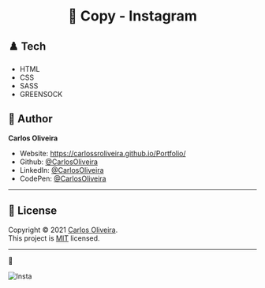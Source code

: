 <h1 align="center"> 🏴󠁧󠁢󠁥󠁮󠁧󠁿 Copy - Instagram</h1>


## ♟️ Tech 

* HTML
* CSS
* SASS
* GREENSOCK

## 👤 Author

**Carlos Oliveira**

* Website:  https://carlossroliveira.github.io/Portfolio/
* Github:   [@CarlosOliveira](https://github.com/carlossroliveira)
* LinkedIn: [@CarlosOliveira](https://www.linkedin.com/in/carlos-oliveira-ab93941a1/)
* CodePen:  [@CarlosOliveira](https://codepen.io/carlosjs)

---

## 📝 License

Copyright © 2021 [Carlos Oliveira](https://github.com/carlossroliveira).<br />
This project is [MIT](https://github.com/carlossroliveira/screenboard/blob/master/LICENSE) licensed.

***
🖤 <br />

![Insta](https://user-images.githubusercontent.com/63623377/109427602-da264900-79d1-11eb-8e06-399669e18f71.gif)


